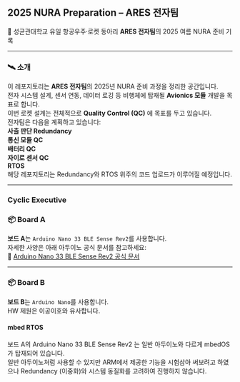 ## 2025 NURA Preparation – ARES 전자팀  
🚀 성균관대학교 유일 항공우주·로켓 동아리 **ARES 전자팀**의 2025 여름 NURA 준비 기록  

---

### 🛰️ 소개  
이 레포지토리는 **ARES 전자팀**의 2025년 NURA 준비 과정을 정리한 공간입니다.    
전자 시스템 설계, 센서 연동, 데이터 로깅 등 비행체에 탑재될 **Avionics 모듈** 개발을 목표로 합니다.  
이번 로켓 설계는 전체적으로 **Quality Control (QC)** 에 목표를 두고 있습니다.  
전자팀은 다음을 계획하고 있습니다:  
**사출 판단 Redundancy**  
**통신 모듈 QC**  
**배터리 QC**  
**자이로 센서 QC**  
**RTOS**  
해당 레포지토리는 Redundancy와 RTOS 위주의 코드 업로드가 이루어질 예정입니다.  

---
### Cyclic Executive 

### 📦 Board A  
**보드 A**는 `Arduino Nano 33 BLE Sense Rev2`를 사용합니다.  
자세한 사양은 아래 아두이노 공식 문서를 참고하세요:  
🔗 [Arduino Nano 33 BLE Sense Rev2 공식 문서](https://docs.arduino.cc/hardware/nano-33-ble-sense-rev2/)

---
###  📦 Board B
**보드 B**는 `Arduino Nano`를 사용합니다.  
HW 제원은 이공이호와 유사합니다.

#### mbed RTOS
보드 A의 Arduino Nano 33 BLE Sense Rev2 는 일반 아두이노와 다르게 mbedOS가 탑재되어 있습니다.  
일반 아두이노처럼 사용할 수 있지만 ARM에서 제공한 기능을 시험삼아 써보려고 하였으나 Redundancy (이중화)와 시스템 동질화를 고려하여 진행하지 않습니다.




